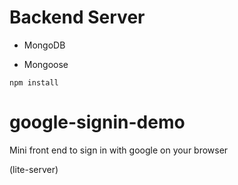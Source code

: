 # Backend Server

- MongoDB

- Mongoose

```
npm install
```

# google-signin-demo

Mini front end to sign in with google on your browser

(lite-server)

